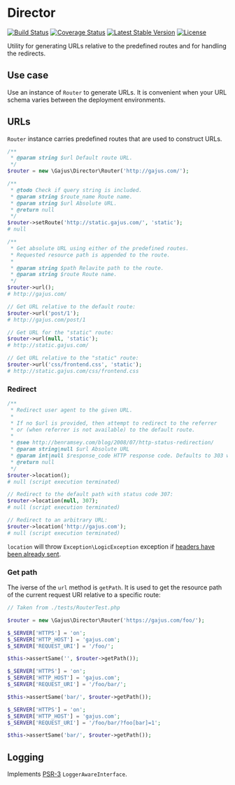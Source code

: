 # Director

[![Build Status](https://travis-ci.org/gajus/director.png?branch=master)](https://travis-ci.org/gajus/director)
[![Coverage Status](https://coveralls.io/repos/gajus/director/badge.png?branch=master)](https://coveralls.io/r/gajus/director?branch=master)
[![Latest Stable Version](https://poser.pugx.org/gajus/director/version.png)](https://packagist.org/packages/gajus/director)
[![License](https://poser.pugx.org/gajus/director/license.png)](https://packagist.org/packages/gajus/director)

Utility for generating URLs relative to the predefined routes and for handling the redirects.

## Use case

Use an instance of `Router` to generate URLs. It is convenient when your URL schema varies between the deployment environments.

## URLs

`Router` instance carries predefined routes that are used to construct URLs.

```php
/**
 * @param string $url Default route URL.
 */
$router = new \Gajus\Director\Router('http://gajus.com/');

/**
 * @todo Check if query string is included.
 * @param string $route_name Route name.
 * @param string $url Absolute URL.
 * @return null
 */
$router->setRoute('http://static.gajus.com/', 'static');
# null

/**
 * Get absolute URL using either of the predefined routes.
 * Requested resource path is appended to the route.
 *
 * @param string $path Relavite path to the route.
 * @param string $route Route name.
 */
$router->url();
# http://gajus.com/

// Get URL relative to the default route:
$router->url('post/1');
# http://gajus.com/post/1

// Get URL for the "static" route:
$router->url(null, 'static');
# http://static.gajus.com/

// Get URL relative to the "static" route:
$router->url('css/frontend.css', 'static');
# http://static.gajus.com/css/frontend.css
```

### Redirect

```php
/**
 * Redirect user agent to the given URL.
 *
 * If no $url is provided, then attempt to redirect to the referrer
 * or (when referrer is not available) to the default route.
 * 
 * @see http://benramsey.com/blog/2008/07/http-status-redirection/
 * @param string|null $url Absolute URL
 * @param int|null $response_code HTTP response code. Defaults to 303 when request method is POST, 302 otherwise.
 * @return null
 */
$router->location();
# null (script execution terminated)

// Redirect to the default path with status code 307:
$router->location(null, 307);
# null (script execution terminated)

// Redirect to an arbitrary URL:
$router->location('http://gajus.com');
# null (script execution terminated)
```

`location` will throw `Exception\LogicException` exception if [headers have been already sent](http://stackoverflow.com/questions/8028957/how-to-fix-headers-already-sent-error-in-php).

### Get path

The iverse of the `url` method is `getPath`. It is used to get the resource path of the current request URI relative to a specific route:

```php
// Taken from ./tests/RouterTest.php

$router = new \Gajus\Director\Router('https://gajus.com/foo/');

$_SERVER['HTTPS'] = 'on';
$_SERVER['HTTP_HOST'] = 'gajus.com';
$_SERVER['REQUEST_URI'] = '/foo/';

$this->assertSame('', $router->getPath());

$_SERVER['HTTPS'] = 'on';
$_SERVER['HTTP_HOST'] = 'gajus.com';
$_SERVER['REQUEST_URI'] = '/foo/bar/';

$this->assertSame('bar/', $router->getPath());

$_SERVER['HTTPS'] = 'on';
$_SERVER['HTTP_HOST'] = 'gajus.com';
$_SERVER['REQUEST_URI'] = '/foo/bar/?foo[bar]=1';

$this->assertSame('bar/', $router->getPath());
```

## Logging

Implements [PSR-3](https://github.com/php-fig/fig-standards/blob/master/accepted/PSR-3-logger-interface.md) `LoggerAwareInterface`.
